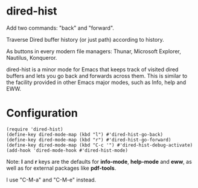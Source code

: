 # dired-hist

Add two commands: "back" and "forward".

Traverse Dired buffer history (or just path) according to history.

As buttons in every modern file managers: Thunar, Microsoft Explorer, Nautilus, Konqueror.

dired-hist is a minor mode for Emacs that keeps track of visited dired buffers and lets you go back and forwards across them. This is similar to the facility provided in other Emacs major modes, such as Info, help and EWW.

# Configuration

``` elisp
(require 'dired-hist)
(define-key dired-mode-map (kbd "l") #'dired-hist-go-back)
(define-key dired-mode-map (kbd "r") #'dired-hist-go-forward)
(define-key dired-mode-map (kbd "C-c '") #'dired-hist-debug-activate)
(add-hook 'dired-mode-hook #'dired-hist-mode)
```
Note: **l** and **r** keys are the defaults for **info-mode**, **help-mode** and **eww**, as well as for external packages like **pdf-tools**.

I use "C-M-a" and "C-M-e" instead.
